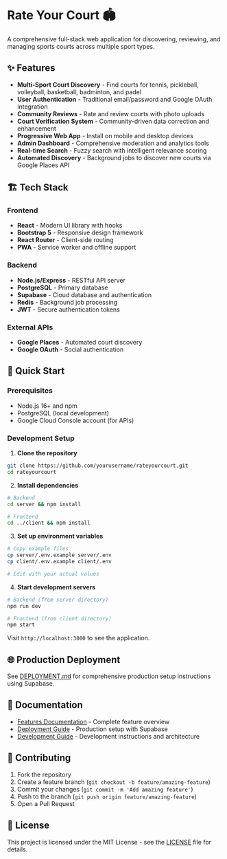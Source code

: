 # Rate Your Court 🏟️
A comprehensive full-stack web application for discovering, reviewing, and managing sports courts across multiple sport types.

## ✨ Features

- **Multi-Sport Court Discovery** - Find courts for tennis, pickleball, volleyball, basketball, badminton, and padel
- **User Authentication** - Traditional email/password and Google OAuth integration
- **Community Reviews** - Rate and review courts with photo uploads
- **Court Verification System** - Community-driven data correction and enhancement
- **Progressive Web App** - Install on mobile and desktop devices
- **Admin Dashboard** - Comprehensive moderation and analytics tools
- **Real-time Search** - Fuzzy search with intelligent relevance scoring
- **Automated Discovery** - Background jobs to discover new courts via Google Places API

## 🏗️ Tech Stack

### Frontend
- **React** - Modern UI library with hooks
- **Bootstrap 5** - Responsive design framework
- **React Router** - Client-side routing
- **PWA** - Service worker and offline support

### Backend
- **Node.js/Express** - RESTful API server
- **PostgreSQL** - Primary database
- **Supabase** - Cloud database and authentication
- **Redis** - Background job processing
- **JWT** - Secure authentication tokens

### External APIs
- **Google Places** - Automated court discovery
- **Google OAuth** - Social authentication

## 🚀 Quick Start

### Prerequisites
- Node.js 16+ and npm
- PostgreSQL (local development)
- Google Cloud Console account (for APIs)

### Development Setup

1. **Clone the repository**
```bash
git clone https://github.com/yourusername/rateyourcourt.git
cd rateyourcourt
```

2. **Install dependencies**
```bash
# Backend
cd server && npm install

# Frontend
cd ../client && npm install
```

3. **Set up environment variables**
```bash
# Copy example files
cp server/.env.example server/.env
cp client/.env.example client/.env

# Edit with your actual values
```

4. **Start development servers**
```bash
# Backend (from server directory)
npm run dev

# Frontend (from client directory)  
npm start
```

Visit `http://localhost:3000` to see the application.

## 🌐 Production Deployment

See [DEPLOYMENT.md](./DEPLOYMENT.md) for comprehensive production setup instructions using Supabase.

## 📖 Documentation

- [Features Documentation](./FEATURES.md) - Complete feature overview
- [Deployment Guide](./DEPLOYMENT.md) - Production setup with Supabase
- [Development Guide](./CLAUDE.md) - Development instructions and architecture

## 🤝 Contributing

1. Fork the repository
2. Create a feature branch (`git checkout -b feature/amazing-feature`)
3. Commit your changes (`git commit -m 'Add amazing feature'`)
4. Push to the branch (`git push origin feature/amazing-feature`)
5. Open a Pull Request

## 📄 License

This project is licensed under the MIT License - see the [LICENSE](LICENSE) file for details.
